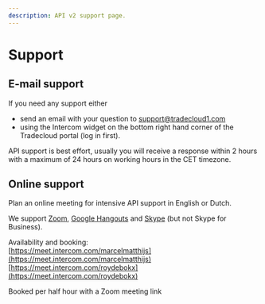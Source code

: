 ```yaml
---
description: API v2 support page.
---
```


# Support

## E-mail support

If you need any support either

* send an email with your question to [support@tradecloud1.com](mailto:support@tradecloud.nl)
* using the Intercom widget on the bottom right hand corner of the Tradecloud portal \(log in first\).

API support is best effort, usually you will receive a response within 2 hours with a maximum of 24 hours on working hours in the CET timezone.

## Online support

Plan an online meeting for intensive API support in English or Dutch. 

We support [Zoom](https://zoom.us/), [Google Hangouts](https://hangouts.google.com/) and [Skype](https://www.skype.com) \(but not Skype for Business\).

Availability and booking:  
[https://meet.intercom.com/marcelmatthijs](https://meet.intercom.com/marcelmatthijs)  
[https://meet.intercom.com/roydebokx](https://meet.intercom.com/roydebokx)

Booked per half hour with a Zoom meeting link





